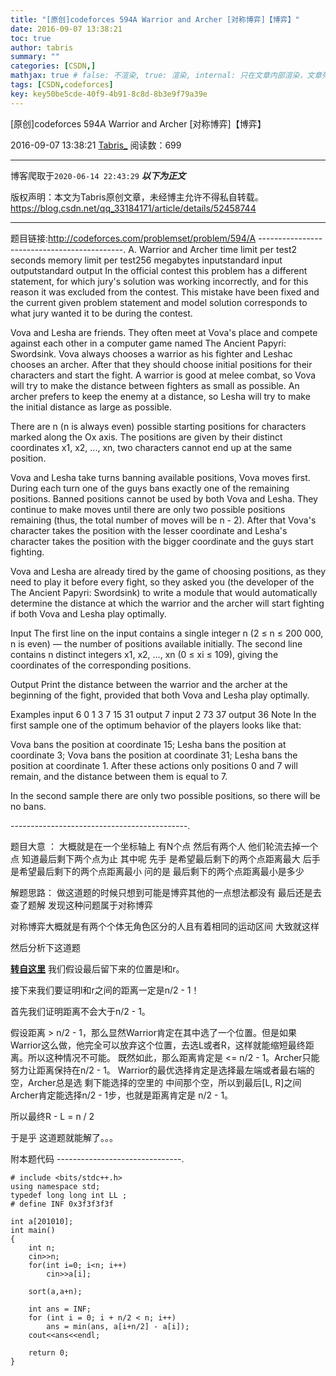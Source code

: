 ```yaml
---
title: "[原创]codeforces 594A Warrior and Archer [对称博弈]【博弈】"
date: 2016-09-07 13:38:21
toc: true
author: tabris
summary: ""
categories: [CSDN,]
mathjax: true # false: 不渲染, true: 渲染, internal: 只在文章内部渲染，文章列表中不渲染
tags: [CSDN,codeforces]
key: key50be5cde-40f9-4b91-8c8d-8b3e9f79a39e
---
```


[原创]codeforces 594A Warrior and Archer [对称博弈]【博弈】

2016-09-07 13:38:21  [Tabris_](https://me.csdn.net/qq_33184171) 阅读数：699

---

博客爬取于`2020-06-14 22:43:29`
***以下为正文***

版权声明：本文为Tabris原创文章，未经博主允许不得私自转载。
https://blog.csdn.net/qq_33184171/article/details/52458744

<!-- more -->

---

题目链接:http://codeforces.com/problemset/problem/594/A
--------------------------------------------.
A. Warrior and Archer
time limit per test2 seconds
memory limit per test256 megabytes
inputstandard input
outputstandard output
In the official contest this problem has a different statement, for which jury's solution was working incorrectly, and for this reason it was excluded from the contest. This mistake have been fixed and the current given problem statement and model solution corresponds to what jury wanted it to be during the contest.

Vova and Lesha are friends. They often meet at Vova's place and compete against each other in a computer game named The Ancient Papyri: Swordsink. Vova always chooses a warrior as his fighter and Leshac chooses an archer. After that they should choose initial positions for their characters and start the fight. A warrior is good at melee combat, so Vova will try to make the distance between fighters as small as possible. An archer prefers to keep the enemy at a distance, so Lesha will try to make the initial distance as large as possible.

There are n (n is always even) possible starting positions for characters marked along the Ox axis. The positions are given by their distinct coordinates x1, x2, ..., xn, two characters cannot end up at the same position.

Vova and Lesha take turns banning available positions, Vova moves first. During each turn one of the guys bans exactly one of the remaining positions. Banned positions cannot be used by both Vova and Lesha. They continue to make moves until there are only two possible positions remaining (thus, the total number of moves will be n - 2). After that Vova's character takes the position with the lesser coordinate and Lesha's character takes the position with the bigger coordinate and the guys start fighting.

Vova and Lesha are already tired by the game of choosing positions, as they need to play it before every fight, so they asked you (the developer of the The Ancient Papyri: Swordsink) to write a module that would automatically determine the distance at which the warrior and the archer will start fighting if both Vova and Lesha play optimally.

Input
The first line on the input contains a single integer n (2 ≤ n ≤ 200 000, n is even) — the number of positions available initially. The second line contains n distinct integers x1, x2, ..., xn (0 ≤ xi ≤ 109), giving the coordinates of the corresponding positions.

Output
Print the distance between the warrior and the archer at the beginning of the fight, provided that both Vova and Lesha play optimally.

Examples
input
6
0 1 3 7 15 31
output
7
input
2
73 37
output
36
Note
In the first sample one of the optimum behavior of the players looks like that:

Vova bans the position at coordinate 15;
Lesha bans the position at coordinate 3;
Vova bans the position at coordinate 31;
Lesha bans the position at coordinate 1.
After these actions only positions 0 and 7 will remain, and the distance between them is equal to 7.

In the second sample there are only two possible positions, so there will be no bans.

--------------------------------------------.

题目大意 ：
大概就是在一个坐标轴上 有N个点   然后有两个人 他们轮流去掉一个点  知道最后剩下两个点为止
其中呢 先手 是希望最后剩下的两个点距离最大
后手 是希望最后剩下的两个点距离最小
问的是 最后剩下的两个点距离最小是多少


解题思路：
做这道题的时候只想到可能是博弈其他的一点想法都没有  最后还是去查了题解  发现这种问题属于对称博弈

对称博弈大概就是有两个个体无角色区分的人且有着相同的运动区间 大致就这样

然后分析下这道题

**[转自这里](http://blog.csdn.net/codebattle/article/details/49835245)**
我们假设最后留下来的位置是l和r。

接下来我们要证明l和r之间的距离一定是n/2 - 1！

首先我们证明距离不会大于n/2 - 1。

假设距离 > n/2 - 1，那么显然Warrior肯定在其中选了一个位置。但是如果Warrior这么做，他完全可以放弃这个位置，去选L或者R，这样就能缩短最终距离。所以这种情况不可能。
既然如此，那么距离肯定是 <= n/2 - 1。Archer只能努力让距离保持在n/2 - 1。
Warrior的最优选择肯定是选择最左端或者最右端的空，Archer总是选 剩下能选择的空里的 中间那个空，所以到最后[L, R]之间Archer肯定能选择n/2 - 1步，也就是距离肯定是 n/2 - 1。

所以最终R - L = n / 2


于是乎 这道题就能解了。。。

附本题代码
-------------------------------.
```
# include <bits/stdc++.h>
using namespace std;
typedef long long int LL ;
# define INF 0x3f3f3f3f

int a[201010];
int main()
{
    int n;
    cin>>n;
    for(int i=0; i<n; i++)
        cin>>a[i];

    sort(a,a+n);

    int ans = INF;
    for (int i = 0; i + n/2 < n; i++)
        ans = min(ans, a[i+n/2] - a[i]);
    cout<<ans<<endl;

    return 0;
}

```
